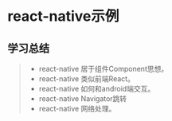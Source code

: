 # react-native示例
## 学习总结
> * react-native 居于组件Component思想。
> * react-native 类似前端React。
> * react-native 如何和android端交互。
> * react-native Navigator跳转
> * react-native 网络处理。
